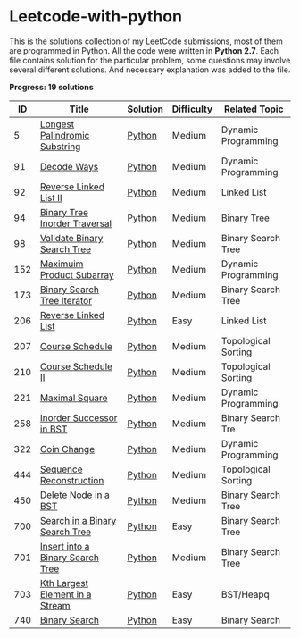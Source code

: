 # Leetcode-with-python

This is the solutions collection of my LeetCode submissions, most of them are programmed in Python. 
All the code were written in **Python 2.7**. Each file contains solution for the particular problem, some questions may involve several different solutions. And necessary explanation was added to the file. 



**Progress: 19 solutions**

| ID   | Title                                                        | Solution                                         | Difficulty | Related Topic       |
| ---- | ------------------------------------------------------------ | ------------------------------------------------ | ---------- | ------------------- |
| 5    | [Longest Palindromic Substring](https://leetcode.com/problems/longest-palindromic-substring/) | [Python](./src/Longest-Palindromic-Substring)    | Medium     | Dynamic Programming |
| 91   | [Decode Ways](https://leetcode.com/problems/decode-ways/)    | [Python](./src/Decode-Ways)                      | Medium     | Dynamic Programming |
| 92   | [Reverse Linked List II](https://leetcode.com/problems/reverse-linked-list-ii/) | [Python](./src/Reverse-Linked-List-II)           | Medium     | Linked List         |
| 94   | [Binary Tree Inorder Traversal](https://leetcode.com/problems/binary-tree-inorder-traversal/) | [Python](./src/Binary-Tree-Inorder-Traversal)    | Medium     | Binary Tree         |
| 98   | [Validate Binary Search Tree](https://leetcode.com/problems/validate-binary-search-tree/) | [Python](./src/Validate-Binary-Search-Tree)      | Medium     | Binary Search Tree  |
| 152  | [Maximuim Product Subarray](https://leetcode.com/problems/maximum-product-subarray/) | [Python](./src/Maximum-Product-Subarray)         | Medium     | Dynamic Programming |
| 173  | [Binary Search Tree Iterator](https://leetcode.com/problems/binary-search-tree-iterator/) | [Python](./src/Binary-Search-Tree-Iteator)       | Medium     | Binary Search Tree  |
| 206  | [Reverse Linked List](https://leetcode.com/problems/reverse-linked-list/) | [Python](./src/Reverse-Linked-List)              | Easy       | Linked List         |
| 207  | [Course Schedule](https://leetcode.com/problems/course-schedule/) | [Python](./src/Course-Schedule)                  | Medium     | Topological Sorting |
| 210  | [Course Schedule II](https://leetcode.com/problems/course-schedule-ii/) | [Python](./src/Course-Schedule-II)               | Medium     | Topological Sorting |
| 221  | [Maximal Square](https://leetcode.com/problems/maximal-square/) | [Python](./src/Maximal-Square)                   | Medium     | Dynamic Programming |
| 258  | [Inorder Successor in BST](https://leetcode.com/problems/inorder-successor-in-bst/) | [Python](./src/Inorder-Successor-in-BST)         | Medium     | Binary Search Tre   |
| 322  | [Coin Change](https://leetcode.com/problems/coin-change/)    | [Python](./src/Coin-Change)                      | Medium     | Dynamic Programming |
| 444  | [Sequence Reconstruction](https://leetcode.com/problems/sequence-reconstruction/) | [Python](./src/Sequence-Reconstruction)          | Medium     | Topological Sorting |
| 450  | [Delete Node in a BST](https://leetcode.com/problems/delete-node-in-a-bst/) | [Python](./src/Delete-Node-in-a-BST)             | Medium     | Binary Search Tree  |
| 700  | [Search in a Binary Search Tree](https://leetcode.com/problems/search-in-a-binary-search-tree/) | [Python](./src/Search-in-a-Binary-Search-Tree)   | Easy       | Binary Search Tree  |
| 701  | [Insert into a Binary Search Tree](https://leetcode.com/problems/insert-into-a-binary-search-tree/) | [Python](./src/Insert-into-a-Binary-Search-Tree) | Medium     | Binary Search Tree  |
| 703  | [Kth Largest Element in a Stream](https://leetcode.com/problems/kth-largest-element-in-a-stream/) | [Python](./src/Kth-Largest-Element-in-a-Stream)  | Easy       | BST/Heapq           |
| 740  | [Binary Search](https://leetcode.com/problems/binary-search/) | [Python](./src/Binary-Search)                    | Easy       | Binary Search       |

​	

